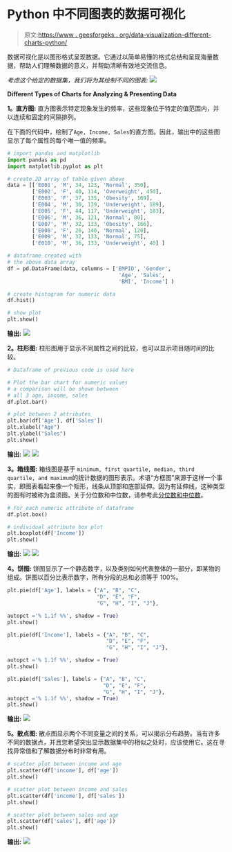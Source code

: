# Python 中不同图表的数据可视化

> 原文:[https://www . geesforgeks . org/data-visualization-different-charts-python/](https://www.geeksforgeeks.org/data-visualization-different-charts-python/)

数据可视化是以图形格式呈现数据。它通过以简单易懂的格式总结和呈现海量数据，帮助人们理解数据的意义，并帮助清晰有效地交流信息。

*考虑这个给定的数据集，我们将为其绘制不同的图表:*
![](img/1603b40f60c0a3c87b4ba30ec89e1999.png)

**Different Types of Charts for Analyzing & Presenting Data**

**1。直方图:**
直方图表示特定现象发生的频率，这些现象位于特定的值范围内，并以连续和固定的间隔排列。

在下面的代码中，绘制了`Age, Income, Sales`的直方图。因此，输出中的这些图显示了每个属性的每个唯一值的频率。

```py
# import pandas and matplotlib
import pandas as pd
import matplotlib.pyplot as plt

# create 2D array of table given above
data = [['E001', 'M', 34, 123, 'Normal', 350],
        ['E002', 'F', 40, 114, 'Overweight', 450],
        ['E003', 'F', 37, 135, 'Obesity', 169],
        ['E004', 'M', 30, 139, 'Underweight', 189],
        ['E005', 'F', 44, 117, 'Underweight', 183],
        ['E006', 'M', 36, 121, 'Normal', 80],
        ['E007', 'M', 32, 133, 'Obesity', 166],
        ['E008', 'F', 26, 140, 'Normal', 120],
        ['E009', 'M', 32, 133, 'Normal', 75],
        ['E010', 'M', 36, 133, 'Underweight', 40] ]

# dataframe created with
# the above data array
df = pd.DataFrame(data, columns = ['EMPID', 'Gender', 
                                    'Age', 'Sales',
                                    'BMI', 'Income'] )

# create histogram for numeric data
df.hist()

# show plot
plt.show()
```

**输出:**
![](img/b5e1b1bc222852539fc8a9a00f2822b3.png)

**2。柱形图:**
柱形图用于显示不同属性之间的比较，也可以显示项目随时间的比较。

```py
# Dataframe of previous code is used here

# Plot the bar chart for numeric values
# a comparison will be shown between
# all 3 age, income, sales
df.plot.bar()

# plot between 2 attributes
plt.bar(df['Age'], df['Sales'])
plt.xlabel("Age")
plt.ylabel("Sales")
plt.show()
```

**输出:**
![](img/48bd03058bed6224b563a80b552a6de0.png) ![](img/a0dbdfd86f10074d7ab26efc949ad5be.png)

**3。箱线图:**
箱线图是基于 `minimum, first quartile, median, third quartile, and maximum`的统计数据的图形表示。术语“方框图”来源于这样一个事实，即图表看起来像一个矩形，线条从顶部和底部延伸。因为有延伸线，这种类型的图有时被称为盒须图。关于分位数和中位数，请参考此[分位数和中位数](https://www-users.york.ac.uk/~mb55/intro/quantile.htm)。

```py
# For each numeric attribute of dataframe
df.plot.box()

# individual attribute box plot
plt.boxplot(df['Income'])
plt.show()
```

**输出:**
![](img/b5f3419a8fc1b95f772e5a423eea9f57.png) ![](img/1616543bdcc1609cd12ddd8d380948e3.png)

**4。饼图:**
饼图显示了一个静态数字，以及类别如何代表整体的一部分，即某物的组成。饼图以百分比表示数字，所有分段的总和必须等于 100%。

```py
plt.pie(df['Age'], labels = {"A", "B", "C",
                             "D", "E", "F",
                             "G", "H", "I", "J"},

autopct ='% 1.1f %%', shadow = True)
plt.show()

plt.pie(df['Income'], labels = {"A", "B", "C",
                                "D", "E", "F",
                                "G", "H", "I", "J"},

autopct ='% 1.1f %%', shadow = True)
plt.show()

plt.pie(df['Sales'], labels = {"A", "B", "C",
                               "D", "E", "F",
                               "G", "H", "I", "J"},
autopct ='% 1.1f %%', shadow = True)
plt.show()
```

**输出:**
![](img/649a71abb3d106bd219dc8940ae067a3.png)

**5。散点图:**
散点图显示两个不同变量之间的关系，可以揭示分布趋势。当有许多不同的数据点，并且您希望突出显示数据集中的相似之处时，应该使用它。这在寻找异常值和了解数据分布时非常有用。

```py
# scatter plot between income and age
plt.scatter(df['income'], df['age'])
plt.show()

# scatter plot between income and sales
plt.scatter(df['income'], df['sales'])
plt.show()

# scatter plot between sales and age
plt.scatter(df['sales'], df['age'])
plt.show()
```

**输出:**
![](img/fbc2ce151a5188b273e49b50bd3a02a6.png)